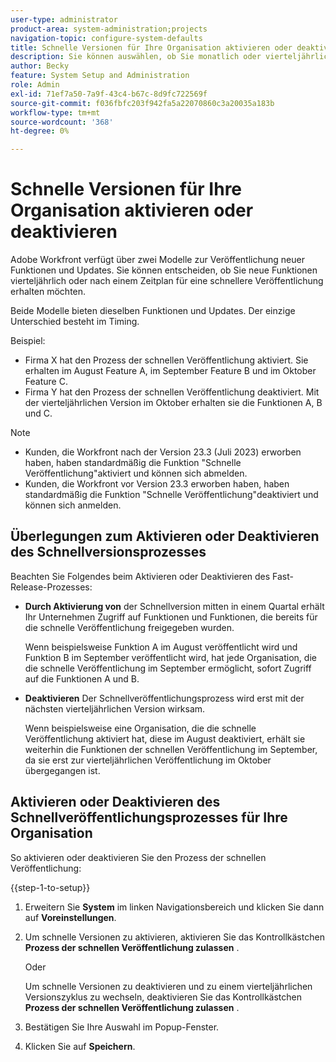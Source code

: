 ```yaml
---
user-type: administrator
product-area: system-administration;projects
navigation-topic: configure-system-defaults
title: Schnelle Versionen für Ihre Organisation aktivieren oder deaktivieren
description: Sie können auswählen, ob Sie monatlich oder vierteljährlich neue Workfront-Funktionen erhalten möchten.
author: Becky
feature: System Setup and Administration
role: Admin
exl-id: 71ef7a50-7a9f-43c4-b67c-8d9fc722569f
source-git-commit: f036fbfc203f942fa5a22070860c3a20035a183b
workflow-type: tm+mt
source-wordcount: '368'
ht-degree: 0%

---
```


# Schnelle Versionen für Ihre Organisation aktivieren oder deaktivieren

Adobe Workfront verfügt über zwei Modelle zur Veröffentlichung neuer Funktionen und Updates. Sie können entscheiden, ob Sie neue Funktionen vierteljährlich oder nach einem Zeitplan für eine schnellere Veröffentlichung erhalten möchten.

Beide Modelle bieten dieselben Funktionen und Updates. Der einzige Unterschied besteht im Timing.

Beispiel:

* Firma X hat den Prozess der schnellen Veröffentlichung aktiviert. Sie erhalten im August Feature A, im September Feature B und im Oktober Feature C.
* Firma Y hat den Prozess der schnellen Veröffentlichung deaktiviert. Mit der vierteljährlichen Version im Oktober erhalten sie die Funktionen A, B und C.

>[!NOTE]
>
>* Kunden, die Workfront nach der Version 23.3 (Juli 2023) erworben haben, haben standardmäßig die Funktion &quot;Schnelle Veröffentlichung&quot;aktiviert und können sich abmelden.
>* Kunden, die Workfront vor Version 23.3 erworben haben, haben standardmäßig die Funktion &quot;Schnelle Veröffentlichung&quot;deaktiviert und können sich anmelden.

## Überlegungen zum Aktivieren oder Deaktivieren des Schnellversionsprozesses

Beachten Sie Folgendes beim Aktivieren oder Deaktivieren des Fast-Release-Prozesses:

* **Durch Aktivierung von** der Schnellversion mitten in einem Quartal erhält Ihr Unternehmen Zugriff auf Funktionen und Funktionen, die bereits für die schnelle Veröffentlichung freigegeben wurden.

  Wenn beispielsweise Funktion A im August veröffentlicht wird und Funktion B im September veröffentlicht wird, hat jede Organisation, die die schnelle Veröffentlichung im September ermöglicht, sofort Zugriff auf die Funktionen A und B.

* **Deaktivieren** Der Schnellveröffentlichungsprozess wird erst mit der nächsten vierteljährlichen Version wirksam.

  Wenn beispielsweise eine Organisation, die die schnelle Veröffentlichung aktiviert hat, diese im August deaktiviert, erhält sie weiterhin die Funktionen der schnellen Veröffentlichung im September, da sie erst zur vierteljährlichen Veröffentlichung im Oktober übergegangen ist.

## Aktivieren oder Deaktivieren des Schnellveröffentlichungsprozesses für Ihre Organisation

So aktivieren oder deaktivieren Sie den Prozess der schnellen Veröffentlichung:

{{step-1-to-setup}}

1. Erweitern Sie **System** im linken Navigationsbereich und klicken Sie dann auf **Voreinstellungen**.
1. Um schnelle Versionen zu aktivieren, aktivieren Sie das Kontrollkästchen **Prozess der schnellen Veröffentlichung zulassen** .

   Oder

   Um schnelle Versionen zu deaktivieren und zu einem vierteljährlichen Versionszyklus zu wechseln, deaktivieren Sie das Kontrollkästchen **Prozess der schnellen Veröffentlichung zulassen** .

1. Bestätigen Sie Ihre Auswahl im Popup-Fenster.
1. Klicken Sie auf **Speichern**.
